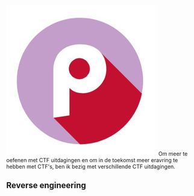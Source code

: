 <img src="../images/ctf/picoCTF.JPEG" alt="Intro image" class="phishing_img">
Om meer te oefenen met CTF uitdagingen en om in de toekomst meer eravring te hebben met CTF's, ben ik bezig met verschillende
CTF uitdagingen.

## Reverse engineering